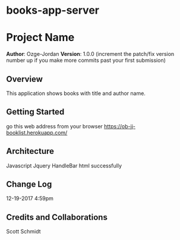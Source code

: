 # books-app-server

# Project Name

**Author**: Ozge-Jordan
**Version**: 1.0.0 (increment the patch/fix version number up if you make more commits past your first submission)

## Overview
This application shows books with title and author name.
## Getting Started
 go this web address from your browser https://ob-jj-booklist.herokuapp.com/

## Architecture
Javascript
Jquery
HandleBar
html
successfully


## Change Log

12-19-2017 4:59pm

## Credits and Collaborations
Scott Schmidt
